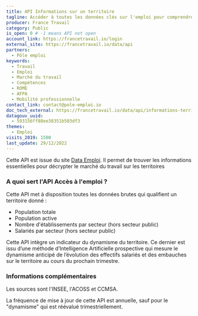 ```yaml
---
title: API Informations sur un territoire
tagline: Accéder à toutes les données clés sur l'emploi pour comprendre un territoire - population, établissements, salariés
producer: France Travail
category: Public
is_open: 0 # -1 means API not open
account_link: https://francetravail.io/login
external_site: https://francetravail.io/data/api
partners:
  - Pôle emploi
keywords:
  - Travail
  - Emploi
  - Marché du travail
  - Compétences
  - ROME
  - AFPA
  - Mobilité professionnelle
contact_link: contact@pole-emploi.io
doc_tech_external: https://francetravail.io/data/api/informations-territoire
datagouv_uuid:
  - 593156ff88ee38351b503df3
themes:
  - Emploi
visits_2019: 1500
last_update: 29/12/2022
---
```


Cette API est issue du site [Data Emploi](https://dataemploi.pole-emploi.fr/accueil).
Il permet de  trouver les informations essentielles pour décrypter le marché du travail sur les territoires

### A quoi sert l'API Accès à l'emploi ?

Cette API met à disposition toutes les données brutes qui qualifient un territoire donné :

- Population totale
- Population active
- Nombre d'établissements par secteur (hors secteur public)
- Salariés par secteur (hors secteur public)

Cette API intègre un indicateur du dynamisme du territoire. Ce dernier est issu d’une méthode d’Intelligence Artificielle prospective qui mesure le dynamisme anticipé de l’évolution des effectifs salariés et des embauches sur le territoire au cours du prochain trimestre.  

### Informations complémentaires

Les sources sont l'INSEE, l'ACOSS et CCMSA.  

La fréquence de mise à jour de cette API est annuelle, sauf pour le "dynamisme" qui est réévalué trimestriellement.
